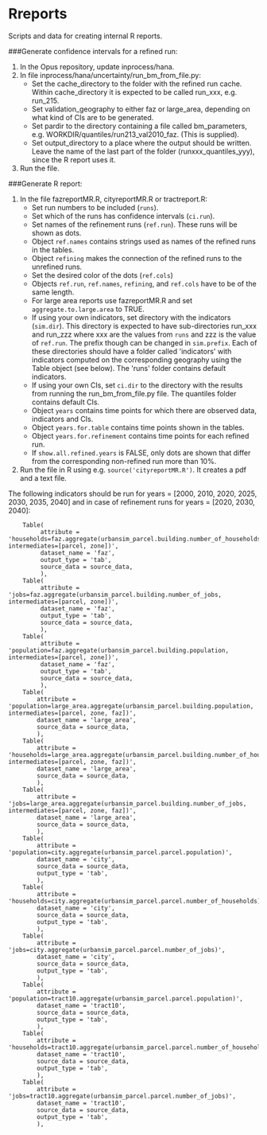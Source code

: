 Rreports
========

Scripts and data for creating internal R reports.


###Generate confidence intervals for  a refined run:

1. In the Opus repository, update inprocess/hana.
2. In file inprocess/hana/uncertainty/run_bm_from_file.py:
    - Set the cache_directory to the folder with the refined run cache. Within cache_directory it is expected to be called run_xxx, e.g. run_215.
    - Set validation_geography to either faz or large_area, depending on what kind of CIs are to be generated.
    - Set pardir to the directory containing a file called bm_parameters, e.g. WORKDIR/quantiles/run213_val2010_faz. (This is supplied).
    - Set output_directory to a place where the output should be written. Leave the name of the last part of the folder (runxxx_quantiles_yyy), since the R report uses it.
3. Run the file.

###Generate R report:

1. In the file fazreportMR.R, cityreportMR.R or tractreport.R:
    - Set run numbers to be included (`runs`).
    - Set which of the runs has confidence intervals (`ci.run`).
    - Set names of the refinement runs (`ref.run`). These runs will be shown as dots.
    - Object `ref.names` contains strings used as names of the refined runs in the tables.
    - Object `refining` makes the connection of the refined runs to the unrefined runs.
    - Set the desired color of the dots (`ref.cols`)
    - Objects `ref.run`, `ref.names`, `refining`, and `ref.cols` have to be of the same length.
    - For large area reports use fazreportMR.R and set `aggregate.to.large.area` to TRUE.
    - If using your own indicators, set directory with the indicators (`sim.dir`). This directory is expected to have sub-directories run_xxx and run_zzz where xxx are the values from `runs` and zzz is the value of `ref.run`. The prefix though can be changed in `sim.prefix`. Each of these directories should have a folder called 'indicators' with indicators computed on the corresponding geography using the Table object (see below). The 'runs' folder contains default indicators.
    - If using your own CIs, set `ci.dir` to the directory with the results from running the run_bm_from_file.py file. The quantiles folder contains default CIs.
    - Object `years` contains time points for which there are observed data, indicators and CIs.
    - Object `years.for.table` contains time points shown in the tables.
    - Object `years.for.refinement` contains time points for each refined run.
    - If `show.all.refined.years` is FALSE, only dots are shown that differ from the corresponding non-refined run more than 10%. 
2. Run the file in R using e.g. `source('cityreportMR.R')`. It creates a pdf and a text file.


The following indicators should be run for years = [2000, 2010, 2020, 2025, 2030, 2035, 2040] and in case of refinement runs for years = [2020, 2030, 2040]:

```
    Table(
         attribute = 'households=faz.aggregate(urbansim_parcel.building.number_of_households, intermediates=[parcel, zone])',
         dataset_name = 'faz',
         output_type = 'tab',
         source_data = source_data,
         ),
    Table(
         attribute = 'jobs=faz.aggregate(urbansim_parcel.building.number_of_jobs, intermediates=[parcel, zone])',
         dataset_name = 'faz',
         output_type = 'tab',
         source_data = source_data,
         ),
    Table(
         attribute = 'population=faz.aggregate(urbansim_parcel.building.population, intermediates=[parcel, zone])',
         dataset_name = 'faz',
         output_type = 'tab',
         source_data = source_data,
         ),
    Table(
        attribute = 'population=large_area.aggregate(urbansim_parcel.building.population, intermediates=[parcel, zone, faz])',
        dataset_name = 'large_area',
        source_data = source_data,
        ),
    Table(
        attribute = 'households=large_area.aggregate(urbansim_parcel.building.number_of_households, intermediates=[parcel, zone, faz])',
        dataset_name = 'large_area',
        source_data = source_data,
        ),
    Table(
        attribute = 'jobs=large_area.aggregate(urbansim_parcel.building.number_of_jobs, intermediates=[parcel, zone, faz])',
        dataset_name = 'large_area',
        source_data = source_data,
        ),
    Table(
        attribute = 'population=city.aggregate(urbansim_parcel.parcel.population)',
        dataset_name = 'city',
        source_data = source_data,
        output_type = 'tab',
        ),
    Table(
        attribute = 'households=city.aggregate(urbansim_parcel.parcel.number_of_households)',
        dataset_name = 'city',
        source_data = source_data,
        output_type = 'tab',
        ),
    Table(
        attribute = 'jobs=city.aggregate(urbansim_parcel.parcel.number_of_jobs)',
        dataset_name = 'city',
        source_data = source_data,
        output_type = 'tab',
        ),
    Table(
        attribute = 'population=tract10.aggregate(urbansim_parcel.parcel.population)',
        dataset_name = 'tract10',
        source_data = source_data,
        output_type = 'tab',
        ),
    Table(
        attribute = 'households=tract10.aggregate(urbansim_parcel.parcel.number_of_households)',
        dataset_name = 'tract10',
        source_data = source_data,
        output_type = 'tab',
        ),
    Table(
        attribute = 'jobs=tract10.aggregate(urbansim_parcel.parcel.number_of_jobs)',
        dataset_name = 'tract10',
        source_data = source_data,
        output_type = 'tab',
        ),
```

